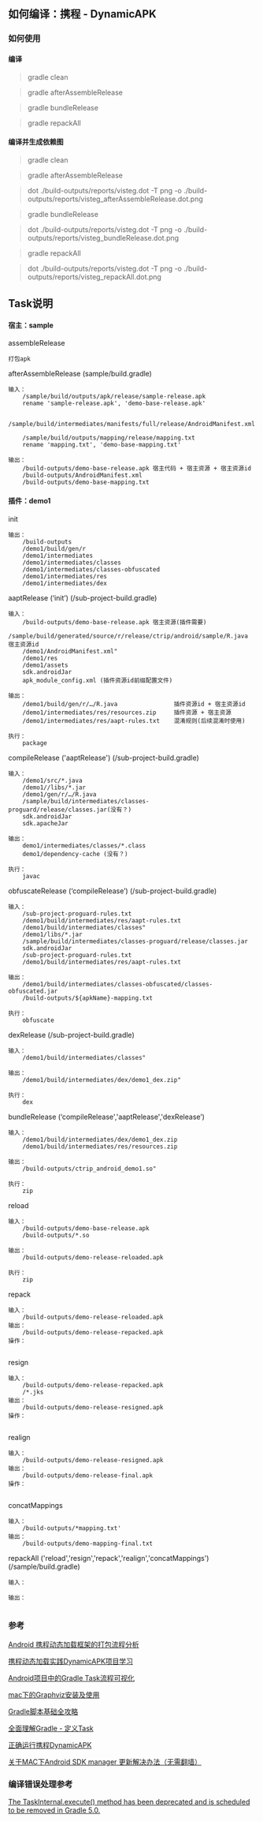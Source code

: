 ## 如何编译：携程 - DynamicAPK

### 如何使用

#### 编译

>   gradle clean

>   gradle afterAssembleRelease

>   gradle bundleRelease

>   gradle repackAll

#### 编译并生成依赖图

>    gradle clean

>   gradle afterAssembleRelease

>dot ./build-outputs/reports/visteg.dot -T png -o ./build-outputs/reports/visteg_afterAssembleRelease.dot.png

>   gradle bundleRelease

>dot ./build-outputs/reports/visteg.dot -T png -o ./build-outputs/reports/visteg_bundleRelease.dot.png

>   gradle repackAll

>   dot ./build-outputs/reports/visteg.dot -T png -o ./build-outputs/reports/visteg_repackAll.dot.png

## Task说明

#### 宿主：sample

assembleRelease

```
打包apk
```

afterAssembleRelease (sample/build.gradle)

```
输入：
	/sample/build/outputs/apk/release/sample-release.apk
	rename 'sample-release.apk', 'demo-base-release.apk'

	/sample/build/intermediates/manifests/full/release/AndroidManifest.xml

	/sample/build/outputs/mapping/release/mapping.txt
	rename 'mapping.txt', 'demo-base-mapping.txt'

输出：
	/build-outputs/demo-base-release.apk 宿主代码 + 宿主资源 + 宿主资源id
	/build-outputs/AndroidManifest.xml
	/build-outputs/demo-base-mapping.txt
```

#### 插件：demo1

init

```
输出：
	/build-outputs
	/demo1/build/gen/r
   	/demo1/intermediates
   	/demo1/intermediates/classes
   	/demo1/intermediates/classes-obfuscated
   	/demo1/intermediates/res
   	/demo1/intermediates/dex
```

aaptRelease (‘init’) (/sub-project-build.gradle)

```
输入：
	/build-outputs/demo-base-release.apk 宿主资源(插件需要)
	/sample/build/generated/source/r/release/ctrip/android/sample/R.java 宿主资源id
	/demo1/AndroidManifest.xml"
	/demo1/res
	/demo1/assets
	sdk.androidJar
	apk_module_config.xml (插件资源id前缀配置文件)

输出：
	/demo1/build/gen/r/…/R.java                插件资源id + 宿主资源id
	/demo1/intermediates/res/resources.zip     插件资源 + 宿主资源
	/demo1/intermediates/res/aapt-rules.txt    混淆规则(后续混淆时使用)

执行：
	package
```

compileRelease ('aaptRelease')  (/sub-project-build.gradle)

```
输入：
	/demo1/src/*.java
	/demo1//libs/*.jar
	/demo1/gen/r/…/R.java
	/sample/build/intermediates/classes-proguard/release/classes.jar(没有？)
	sdk.androidJar
	sdk.apacheJar

输出：
	demo1/intermediates/classes/*.class
	demo1/dependency-cache (没有？)

执行：
	javac
```

obfuscateRelease (‘compileRelease’)  (/sub-project-build.gradle)

```
输入：
	/sub-project-proguard-rules.txt
	/demo1/build/intermediates/res/aapt-rules.txt
	/demo1/build/intermediates/classes"
	/demo1/libs/*.jar
	/sample/build/intermediates/classes-proguard/release/classes.jar
	sdk.androidJar
	/sub-project-proguard-rules.txt
	/demo1/build/intermediates/res/aapt-rules.txt

输出：
	/demo1/build/intermediates/classes-obfuscated/classes-obfuscated.jar
	/build-outputs/${apkName}-mapping.txt

执行：
	obfuscate
```

dexRelease  (/sub-project-build.gradle)

```
输入：
	/demo1/build/intermediates/classes"

输出：
	/demo1/build/intermediates/dex/demo1_dex.zip"

执行：
	dex
```

bundleRelease (‘compileRelease','aaptRelease','dexRelease’) 

```
输入：
	/demo1/build/intermediates/dex/demo1_dex.zip
	/demo1/build/intermediates/res/resources.zip

输出：
	/build-outputs/ctrip_android_demo1.so"

执行：
	zip
```

reload

```
输入：
	/build-outputs/demo-base-release.apk
	/build-outputs/*.so

输出：
	/build-outputs/demo-release-reloaded.apk

执行：
	zip
```

repack

```
输入：
	/build-outputs/demo-release-reloaded.apk
输出：
	/build-outputs/demo-release-repacked.apk
操作：
	
```

resign

```
输入：
	/build-outputs/demo-release-repacked.apk
	/*.jks
输出：
	/build-outputs/demo-release-resigned.apk
操作：
	
```

realign

```
输入：
	/build-outputs/demo-release-resigned.apk
输出：
	/build-outputs/demo-release-final.apk
操作：
	
```

concatMappings

```
输入：
	/build-outputs/*mapping.txt'
输出：
	/build-outputs/demo-mapping-final.txt
```

repackAll ('reload','resign','repack','realign','concatMappings') (/sample/build.gradle)

```
输入：
	
输出：
	
```

### 参考

[Android 携程动态加载框架的打包流程分析](http://blog.csdn.net/sbsujjbcy/article/details/49848715)

[携程动态加载实践DynamicAPK项目学习](http://lilei.work/2016/01/18/%E6%90%BA%E7%A8%8B%E5%8A%A8%E6%80%81%E5%8A%A0%E8%BD%BD%E5%AE%9E%E8%B7%B5DynamicAPK%E9%A1%B9%E7%9B%AE%E5%AD%A6%E4%B9%A0/)

[Android项目中的Gradle Task流程可视化](https://www.jianshu.com/p/6599de4cdcd1)

[mac下的Graphviz安装及使用](http://blog.csdn.net/qq_36847641/article/details/78224910)

[Gradle脚本基础全攻略](http://blog.csdn.net/yanbober/article/details/49314255)

[全面理解Gradle - 定义Task](http://blog.csdn.net/singwhatiwanna/article/details/78898113?utm_source=tuicool&utm_medium=referral)

[正确运行携程DynamicAPK](http://blog.csdn.net/ujnnet/article/details/52042900)

[关于MAC下Android SDK manager 更新解决办法（无需翻墙）](http://blog.csdn.net/c_clear/article/details/50490861)

### 编译错误处理参考

[The TaskInternal.execute() method has been deprecated and is scheduled to be removed in Gradle 5.0.](https://discuss.gradle.org/t/the-taskinternal-execute-method-has-been-deprecated-and-is-scheduled-to-be-removed-in-gradle-5-0/24897/11)





